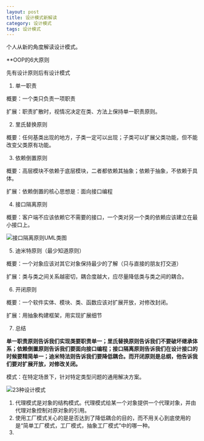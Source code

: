 ```yaml
---
layout: post
title: 设计模式新解读
category: 设计模式
tags: 设计模式
---
```


个人从新的角度解读设计模式。

**OOP的6大原则

先有设计原则后有设计模式

1. 单一职责

概要：一个类只负责一项职责

扩展：职责扩散时，视情况决定在类、方法上保持单一职责原则。

2. 里氏替换原则

概要：任何基类出现的地方，子类一定可以出现；子类可以扩展父类功能，但不能改变父类原有功能。

3. 依赖倒置原则

概要：高层模块不依赖于底层模块，二者都依赖其抽象；依赖于抽象，不依赖于具体。

扩展：依赖倒置的核心思想是：面向接口编程

4. 接口隔离原则

概要：客户端不应该依赖它不需要的接口，一个类对另一个类的依赖应该建立在最小接口上。

![接口隔离原则UML类图](/Users/alan/OneDrive/Documents/static/img/posts/接口隔离原则UML类图.svg)

5. 迪米特原则（最少知道原则）

概要：一个对象应该对其它对象保持最少的了解（只与直接的朋友打交道）

扩展：类与类之间关系越密切，耦合度越大，应尽量降低类与类之间的耦合。

6. 开闭原则

概要：一个软件实体、模块、类、函数应该对扩展开放，对修改封闭。

扩展：用抽象构建框架，用实现扩展细节

7. 总结

**单一职责原则告诉我们实现类要职责单一；里氏替换原则告诉我们不要破坏继承体系；依赖倒置原则告诉我们要面向接口编程；接口隔离原则告诉我们在设计接口的时候要精简单一；迪米特法则告诉我们要降低耦合。而开闭原则是总纲，他告诉我们要对扩展开放，对修改关闭。**



模式：在特定场景下，针对特定类型问题的通用解决方案。



![23种设计模式](./images/设计模式.png)



1. 代理模式是对象的结构模式。代理模式给某一个对象提供一个代理对象，并由代理对象控制对原对象的引用。
2. 使用工厂模式关心的是是否达到了降低耦合的目的，而不用关心到底使用的是“简单工厂模式，工厂模式，抽象工厂模式”中的哪一种。
3. 



